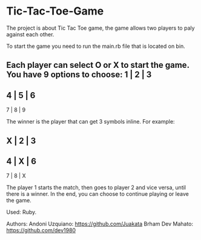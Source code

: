 # Tic-Tac-Toe-Game
The project is about Tic Tac Toe game, the game allows two players to paly against each other.

To start the game you need to run the main.rb file that is located on bin.

Each player can select O or X  to start the game.
You have 9 options to choose:
  1 | 2 | 3
  ----------
  4 | 5 | 6
  ----------
  7 | 8 | 9

The winner is the player that can get 3 symbols inline.
For example:

X | 2 | 3
----------
4 | X | 6
----------
7 | 8 | X

The player 1 starts the match, then goes to player 2 and vice versa, until there is a winner.
In the end, you can choose to continue playing or leave the game.

Used: Ruby.

Authors: Andoni Uzquiano: https://github.com/Juakata
        Brham Dev Mahato: https://github.com/dev1980
